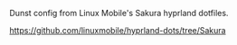 Dunst config from Linux Mobile's Sakura hyprland dotfiles.

https://github.com/linuxmobile/hyprland-dots/tree/Sakura

